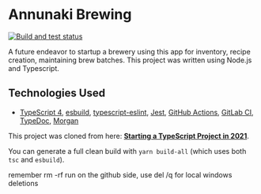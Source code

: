 # Annunaki Brewing

[![Build and test status](https://github.com/roatanrich/annunaki-brewing.git/workflows/Lint%20and%20test/badge.svg)](https://github.com/roatanrich/annunaki-brewing.git/actions?query=workflow%3A%22Build+and+test%22)

A future endeavor to startup a brewery using this app for inventory, recipe creation, maintaining brew batches. This project was written using Node.js and Typescript.

## Technologies Used

- [TypeScript 4](https://www.typescriptlang.org/), [esbuild](https://esbuild.github.io/), [typescript-eslint](https://github.com/typescript-eslint/typescript-eslint), [Jest](https://jestjs.io/docs/getting-started), [GitHub Actions](https://docs.github.com/en/actions), [GitLab CI](https://docs.gitlab.com/ee/ci/), [TypeDoc](https://typedoc.org/guides/doccomments/), [Morgan](https://www.npmjs.com/package/@types/morgan)

This project was cloned from here: **[Starting a TypeScript Project in 2021](https://www.metachris.com/2021/04/starting-a-typescript-project-in-2021/)**.

You can generate a full clean build with `yarn build-all` (which uses both `tsc` and `esbuild`).

remember rm -rf run on the github side, use del /q for local windows deletions
